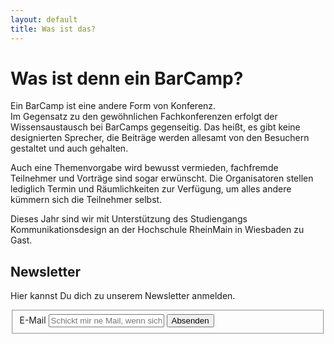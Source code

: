 ```yaml
---
layout: default
title: Was ist das?
---
```


# Was ist denn ein BarCamp?

Ein BarCamp ist eine andere Form von Konferenz.  
Im Gegensatz zu den gewöhnlichen Fachkonferenzen erfolgt der Wissensaustausch bei BarCamps gegenseitig. Das heißt, es gibt keine designierten Sprecher, die Beiträge werden allesamt von den Besuchern gestaltet und auch gehalten.

Auch eine Themenvorgabe wird bewusst vermieden, fachfremde Teilnehmer und Vorträge sind sogar erwünscht. Die Organisatoren stellen lediglich Termin und Räumlichkeiten zur Verfügung, um alles andere kümmern sich die Teilnehmer selbst.

Dieses Jahr sind wir mit Unterstützung des Studiengangs Kommunikationsdesign an der Hochschule RheinMain in Wiesbaden zu Gast.

## Newsletter

Hier kannst Du dich zu unserem Newsletter anmelden.

<form method="post" action="//barcamp-rheinmain.us7.list-manage.com/subscribe/post?u=3e2aa6cc97e55872fc5afdb6a&amp;id=c17b34c8ab" class="form-infomail">
  <fieldset class="input-with-button">
    <label for="email">E-Mail</label>
    <input type="email" required placeholder="Schickt mir ne Mail, wenn sich was tut." tabindex="1" size="20" value="" id="email" name="EMAIL">
    <button type="submit" tabindex="100" class="button" name="submit"><span>Absenden</span></button>
  </fieldset>
</form>
